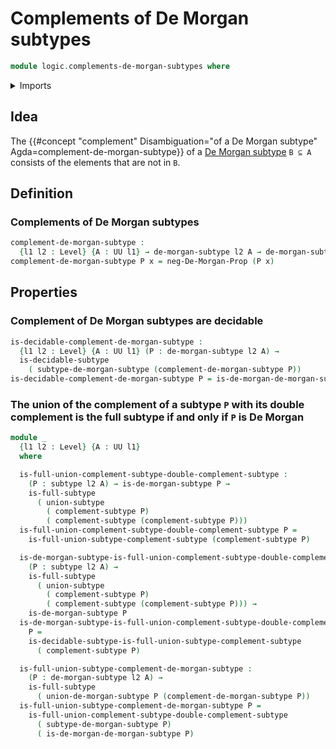 # Complements of De Morgan subtypes

```agda
module logic.complements-de-morgan-subtypes where
```

<details><summary>Imports</summary>

```agda
open import foundation.complements-subtypes
open import foundation.decidable-subtypes
open import foundation.dependent-pair-types
open import foundation.double-negation
open import foundation.full-subtypes
open import foundation.involutions
open import foundation.negation
open import foundation.postcomposition-functions
open import foundation.powersets
open import foundation.propositional-truncations
open import foundation.subtypes
open import foundation.unions-subtypes
open import foundation.universe-levels

open import foundation-core.function-types

open import logic.complements-decidable-subtypes
open import logic.de-morgan-propositions
open import logic.de-morgan-subtypes
```

</details>

## Idea

The
{{#concept "complement" Disambiguation="of a De Morgan subtype" Agda=complement-de-morgan-subtype}}
of a [De Morgan subtype](foundation.de-morgan-subtypes.md) `B ⊆ A` consists of
the elements that are not in `B`.

## Definition

### Complements of De Morgan subtypes

```agda
complement-de-morgan-subtype :
  {l1 l2 : Level} {A : UU l1} → de-morgan-subtype l2 A → de-morgan-subtype l2 A
complement-de-morgan-subtype P x = neg-De-Morgan-Prop (P x)
```

## Properties

### Complement of De Morgan subtypes are decidable

```agda
is-decidable-complement-de-morgan-subtype :
  {l1 l2 : Level} {A : UU l1} (P : de-morgan-subtype l2 A) →
  is-decidable-subtype
    ( subtype-de-morgan-subtype (complement-de-morgan-subtype P))
is-decidable-complement-de-morgan-subtype P = is-de-morgan-de-morgan-subtype P
```

### The union of the complement of a subtype `P` with its double complement is the full subtype if and only if `P` is De Morgan

```agda
module _
  {l1 l2 : Level} {A : UU l1}
  where

  is-full-union-complement-subtype-double-complement-subtype :
    (P : subtype l2 A) → is-de-morgan-subtype P →
    is-full-subtype
      ( union-subtype
        ( complement-subtype P)
        ( complement-subtype (complement-subtype P)))
  is-full-union-complement-subtype-double-complement-subtype P =
    is-full-union-subtype-complement-subtype (complement-subtype P)

  is-de-morgan-subtype-is-full-union-complement-subtype-double-complement-subtype :
    (P : subtype l2 A) →
    is-full-subtype
      ( union-subtype
        ( complement-subtype P)
        ( complement-subtype (complement-subtype P))) →
    is-de-morgan-subtype P
  is-de-morgan-subtype-is-full-union-complement-subtype-double-complement-subtype
    P =
    is-decidable-subtype-is-full-union-subtype-complement-subtype
      ( complement-subtype P)

  is-full-union-subtype-complement-de-morgan-subtype :
    (P : de-morgan-subtype l2 A) →
    is-full-subtype
      ( union-de-morgan-subtype P (complement-de-morgan-subtype P))
  is-full-union-subtype-complement-de-morgan-subtype P =
    is-full-union-complement-subtype-double-complement-subtype
      ( subtype-de-morgan-subtype P)
      ( is-de-morgan-de-morgan-subtype P)
```
